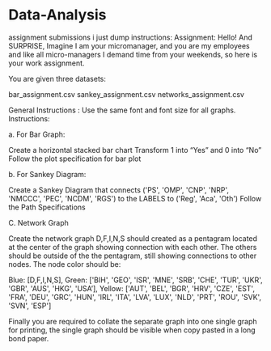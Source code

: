 # Data-Analysis
assignment submissions
i just dump instructions:
Assignment:
Hello! And SURPRISE, Imagine I am your micromanager, and you are my employees and like all micro-managers I demand time from your weekends, so here is your work assignment.

You are given three datasets:

bar_assignment.csv
sankey_assignment.csv
networks_assignment.csv


General Instructions : Use the same font and font size for all graphs.
Instructions:

a. For Bar Graph:

Create a horizontal stacked bar chart
Transform 1 into “Yes” and 0 into “No”
Follow the plot specification for bar plot

b. For Sankey Diagram:

Create a Sankey Diagram that connects ('PS', 'OMP', 'CNP', 'NRP', 'NMCCC', 'PEC', 'NCDM', 'RGS') to the LABELS to ('Reg', 'Aca', 'Oth')
Follow the Path Specifications


C. Network Graph

Create the network graph
D,F,I,N,S should created as a pentagram located at the center of the graph showing connection with each other.
The others should be outside of the the pentagram, still showing connections to other nodes.
The node color should be:

Blue: [D,F,I,N,S], Green: ['BIH', 'GEO', 'ISR', 'MNE', 'SRB', 'CHE', 'TUR', 'UKR', 'GBR', 'AUS', 'HKG', 'USA’], Yellow: ['AUT', 'BEL', 'BGR', 'HRV', 'CZE', 'EST', 'FRA', 'DEU', 'GRC', 'HUN', 'IRL', 'ITA', 'LVA', 'LUX', 'NLD', 'PRT', 'ROU', 'SVK', 'SVN', 'ESP']


Finally you are required to collate the separate graph into one single graph for printing, the single graph should be visible when copy pasted in a long bond paper.
